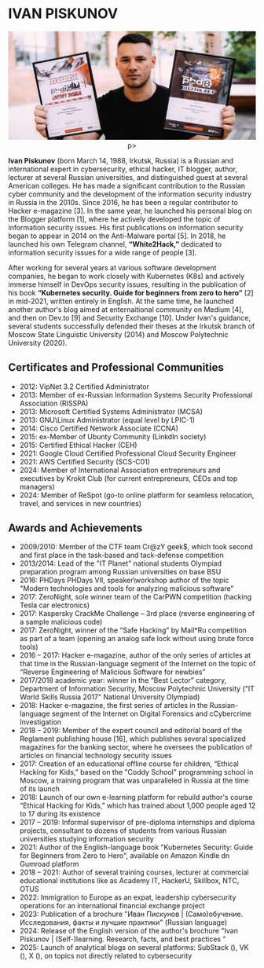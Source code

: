
# IVAN PISKUNOV

<p align="center">
    <img src="https://github.com/D3One/ivanpiskunov/blob/main/Biography/Ivan_Piskunov_Bio.jpg"> p>

**Ivan Piskunov** (born March 14, 1988, Irkutsk, Russia) is a Russian and international expert in cybersecurity, ethical hacker, IT blogger, author, lecturer at several Russian universities, and distinguished guest at several American colleges. He has made a significant contribution to the Russian cyber community and the development of the information security industry in Russia in the 2010s. Since 2016, he has been a regular contributor to Hacker e-magazine [3]. In the same year, he launched his personal blog on the Blogger platform [1], where he actively developed the topic of information security issues. His first publications on information security began to appear in 2014 on the Anti-Malware portal [5]. In 2018, he launched his own Telegram channel, **“White2Hack,”** dedicated to information security issues for a wide range of people [3]. 

After working for several years at various software development companies, he began to work closely with Kubernetes (K8s) and actively immerse himself in DevOps security issues, resulting in the publication of his book **“Kubernetes security. Guide for beginners from zero to hero”** [2] in mid-2021, written entirely in English. At the same time, he launched another author's blog aimed at enternaitional community on Medium [4], and then on Dev.to [9] and Security Exchange [10]. Under Ivan's guidance, several students successfully defended their theses at the Irkutsk branch of Moscow State Linguistic University (2014) and Moscow Polytechnic University (2020). <br>

## Certificates and Professional Communities
- 2012: VipNet 3.2 Certified Administrator 
- 2013: Member of ex-Russian Information Systems Security Professional Association (RISSPA)
- 2013: Microsoft Certified Systems Administrator (MCSA)
- 2013: GNU\Linux Administrator (equal level by LPIC-1)
- 2014: Cisco Certified Network Associate (CCNA)
- 2015: ex-Member of Ubunty Community (LinkdIn society)
- 2015: Certified Ethical Hacker (CEH) 
- 2021: Google Cloud Certified Professional Cloud Security Engineer 
- 2021: AWS Certified Security (SCS-C01)
- 2024: Member of International Association entrepreneurs and executives by Krokit Club (for current entrepreneurs, CEOs and top managers)
- 2024: Member of ReSpot (go-to online platform for seamless relocation, travel, and services in new countries)

## Awards and Achievements
 - 2009/2010: Member of the CTF team Cr@zY geek$, which took second and first place in the task-based and tack-defense competition
 - 2013/2014: Lead of the "IT Planet" national students Olympiad preparation program among Russian universities on base BSU
 - 2016: PHDays PHDays VII, speaker\workshop author of the topic "Modern technologies and tools for analyzing malicious software"
 - 2017: ZeroNight, sole winner team of the CarPWN competition (hacking Tesla car electronics)
 - 2017: Kaspersky CrackMe Challenge – 3rd place (reverse engineering of a sample malicious code)
 - 2017: ZeroNight, winner of the “Safe Hacking” by Mail*Ru competition as part of a team (opening an analog safe lock without using brute force tools)
 - 2016 – 2017: Hacker e-magazine, author of the only series of articles at that time in the Russian-language segment of the Internet on the topic of “Reverse Engineering of Malicious Software for newbies”
 - 2017/2018 academic year: winner in the “Best Lector” category, Department of Information Security, Moscow Polytechnic University ("IT World Skills Russia 2017" National University Olympiad)
 - 2018: Hacker e-magazine, the first series of articles in the Russian-language segment of the Internet on Digital Forensics and cCybercrime Investigation 
 - 2018 – 2019: Member of the expert council and editorial board of the Reglament publishing house [16], which publishes several specialized magazines for the banking sector, where he oversees the publication of articles on financial technology security issues
 - 2017: Creation of an educational offline course for children, “Ethical Hacking for Kids,” based on the "Coddy School" programming school in Moscow, a training program that was unparalleled in Russia at the time of its launch
 - 2018: Launch of our own e-learning platform for rebuild author's course “Ethical Hacking for Kids,” which has trained about 1,000 people aged 12 to 17 during its existence
 - 2017 – 2019: Informal supervisor of pre-diploma internships and diploma projects, consultant to dozens of students from various Russian universities studying information security
 - 2021: Author of the English-language book "Kubernetes Security: Guide for Beginners from Zero to Hero", available on Amazon Kindle dn Gumroad platform
 - 2018 – 2021: Author of several training courses, lecturer at commercial educational institutions like as Academy IT, HackerU, Skillbox, NTC, OTUS
 - 2022: Immigration to Europe as an expat, leadership cybersecurity operations for an international financial exchange project
 - 2023: Publication of a brochure "Иван Пискунов | (Само)обучение. Исследования, факты и лучшие практики" (Russian language)
 - 2024: Release of the English version of the author's brochure "Ivan Piskunov | (Self-)learning. Research, facts, and best practices "
 - 2025: Launch of analytical blogs on several platforms: SubStack (), VK (), X (), on topics not directly related to cybersecurity


























<!-- Ivan Piskunov, Piskunov, cybersecurity, security, cyber, DevSecOps, malware, PHDays, ZeroNights, Hyngary, expat, w2hack, white2hack, USA, EB-1A, NASA, DARPA, Black Hat, AppSec, CISO, product security, EU, relocate, immigration, startup, KrokIT, e-learning, Пискунов, Иван Пискунов, Иван, Москва, Иркутcк, Irkutsk, Moscow, Los Angeles, SecOps -->
























